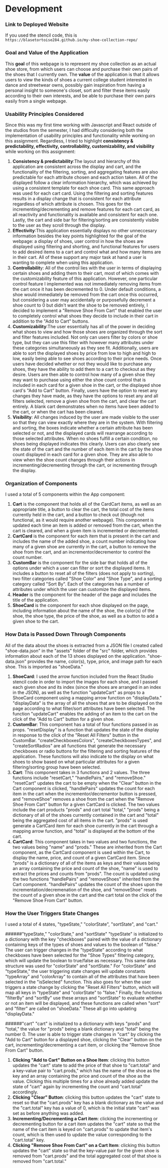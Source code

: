 # Development

### Link to Deployed Website
If you used the stencil code, this is `https://blasetortoise284.github.io/my-shoe-collection-repo/`

### Goal and Value of the Application
This **goal** of this webpage is to represent my shoe collection as an actual shoe store, from which users can choose and purchase their own pairs of the shoes that I currently own. The **value** of the application is that it allows users to view the kinds of shoes a current college student interested in dance and streetwear owns, possibly gain inspiration from having a personal insight to someone's closet, sort and filter these items easily according to their own interests, and be able to purchase their own pairs easily from a single webpage. 

### Usability Principles Considered
Since this was my first time working with Javascript and React outside of the studios from the semester, I had difficulty considering both the implementation of usability principles and functionality while working on this assignment. Regardless, I tried to highlight **consistency & predictability, effectivity, controllability, customizability, and visibility** while working on this assignment:

1. **Consistency & predictability**:The layout and hierarchy of this application are consistent across the display and cart, and the functionality of the filtering, sorting, and aggregating features are also predictable for each attribute chosen and each action taken. All of the displayed follow a clear information hierarchy, which was achieved by using a consistent template for each shoe card. This same approach was used for each cart card. Using the filtering and sorting features results in a display change that is consistent for each attribute regardless of which attribute is chosen. This goes for the incrementing/decrementing and remove features for each cart card, as all reactivity and functionality is available and consistent for each one. Lastly, the cart and side bar for filtering/sorting are consistently visible to the user as they scroll through the display. 
2. **Effectivity**:This application essentially displays no other unneccesary information besides the key points highlighted for the goal of the webpage: a display of shoes, user control in how the shoes are displayed using filtering and shorting, and functional features for users to add desired items to a cart and control what and how many items are in their cart. All of these support any major task at hand a user is wanting to complete when using this application. 
3. **Controllabilit**y: All of the control lies with the user in terms of displaying certain shoes and adding them to their cart, most of which comes with the customizability feature of this application. However, one particular control feature I implemented was not immediately removing items from the cart once it has been decremented to 0. Under default conditions, a shoe would immediately be removed from the cart once this occurred, but considering a user may accidentally or purposefully decrement a shoe count to 0 but didn't want the shoe to be removed entirely, I decided to implement a "Remove Shoe From Cart" that enabled the user to completely control what shoes they decide to include in their cart in addition to the "Add to Cart" buttons. 
4. **Customizability**:The user essentially has all of the power in deciding what shoes to view and how those shoes are organized through the sort and filter features included. Not only can users filter by colors or shoe type, but they can use this filter with however many attributes under these categories simultaneously as they see fit. Additionally, users are able to sort the displayed shoes by price from low to high and high to low, easily being able to see shoes according to their price needs. Once users have decided whether or not they would like to purchase any shoes, they have the ability to add them to a cart to checkout as they desire. Users are then able to control how many of a given shoe they may want to purchase using either the shoe count control that is included in each card for a given shoe in the cart, or the displayed shoe card's "Add to Cart" button. Finally, users have the option to reset any changes they have made, as they have the options to reset any and all filters selected, remove a given shoe from the cart, and clear the cart entirely. A blank cart demonstrates when no items have been added to the cart, or when the cart has been cleared. 
5. **Visibility**: All changes induced by the user are made visible to the user so that they can view exactly where they are in the system. With filtering and sorting, the boxes indicate whether a certain attribute has been selected or not, and the displayed cards will rearrange according to those selected attributes. When no shoes fulfill a certain condition, no shoes being displayed indicates this clearly. Users can also clearly see the state of the cart and the number of each item in the cart by the shoe count displayed in each card for a given shoe. They are also able to view when the shoe count changes through their actions in incrementing/decrementing through the cart, or incrementing through the display. 

### Organization of Components
I used a total of 5 components within the App component:
1. **Cart** is the component that holds all of the CardCart items, as well as an appropriate title, a button to clear the cart, the total cost of the items currently held in the cart, and a button to check out (though not functional, as it would require another webpage). This component is updated each time an item is added or removed from the cart, when the cart is cleared, and when a given item is incremented or decremented. 
2. **CartCard** is the component for each item that is present in the cart and includes the name of the added shoe, a count number indicating how many of a given shoe are currently in the cart, a button to remove the shoe from the cart, and an incrementor/decrementor to control the count number. 
3. **CustomBar** is the component for the side bar that holds all of the options under which a user can filter or sort the displayed items. It includes a button to reset all of the filters (does not apply to sorting), two filter categories called "Shoe Color" and "Shoe Type", and a sorting category called "Sort By". Each of the categories has a number of attributes under which the user can customize the displayed items. 
4. **Header** is the component for the header of the page and includes the title of the application. 
5. **ShoeCard** is the component for each shoe displayed on the page, including information about the name of the shoe, the color(s) of the shoe, the shoe type, the price of the shoe, as well as a button to add a given shoe to the cart. 

### How Data is Passed Down Through Components
All of the data about the shoes is extracted from a JSON file I created called "shoe-data.json" in the "assets" folder of the "src" folder, which provides information about each of the 13 shoes displayed on the application. "shoe-data.json" provides the name, color(s), type, price, and image path for each shoe. This is imported as "shoeData."
1. **ShoeCard**: I used the arrow function included from the React Studio stencil code in order to import the images for each shoe, and I passed each given shoe and its index (since the shoes are arranged in an index in the JSON), as well as the function "updateCart" as props to a ShoeCard component using a mapping arrow function on "displayData." "displayData" is the array of all the shoes that are to be displayed on the page according to what filter/sort attributes have been selected. The function "updateCart" enables the adding of an item to the cart on the click of the "Add to Cart" button for a given shoe. 
2. **CustomBar**: This component has a total of four functions passed in as props. "resetDisplay" is a function that updates the state of the display in response to the click of the "Reset All Filters" button in the CustomBar. "createCheckboxesColors", "createCheckboxesTypes", and "createSortRadios" are all functions that generate the necessary checkboxes or radio buttons for the filtering and sorting features of the application. These functions will also indicate to the display on what shoes to show based on what particular attributes for a given filtering/sorting group have been selected.  
3. **Cart**: This component takes in 3 functions and 2 values. The three functions include "resetCart," "handlePairs," and "removeShoe." "resetCart" updates the cart to be empty when the "Clear" button in the Cart component is clicked, "handlePairs" updates the count for each item in the cart when the incrementor/decrementor button is pressed, and "removeShoe" removes a shoe from the cart when the "Remove Shoe From Cart" button for a given CartCard is clicked. The two values include the cart products "prods" and cart total "total," "prods" being a dictionary of all of the shoes currently contained in the cart and "total" being the aggregated cost of all items in the cart. "prods" is used generate a CartCard item for each shoe currently in the cart through a mapping arrow function, and "total" is displayed at the bottom of the cart.
4. **CartCard**: This component takes in two values and two functions, the two values being "name" and "prods." These are inherited from the Cart component, as the CartCard component is used within the Cart, to display the name, price, and count of a given CartCard item. Since "prods" is a dictionary of all of the items as keys and their values being an array containing the price and count of the shoe, "name" is used to extract the prices and counts from "prods". The count is updated using the two functions "handlePairs" and "removeShoes" inherited from the Cart component. "handlePairs" updates the count of the shoes upon the incrementation/decremenation of the shoe, and "removeShoe" resets the count of a given shoe in the cart and the cart total on the click of the "Remove Shoe From Cart" button. 

### How the User Triggers State Changes
I used a total of 4 states, "typeState," "colorState", "sortState", and "cart." 

######"typeState," "colorState," and "sortState"
"typeState" is initialized to a dictionary with the key "checkboxes" paired with the value of a dictionary containing keys of the types of shoes and values to the boolean of "false." The user can trigger changes in the "typeState" according to what checkboxes have been selected for the "Shoe Types" filtering category, which will update the boolean to true/false as necessary. This same data structure was used for "colorState" and "sortState." For "colorState" and "typeState," the user triggering state changes will update constants "typeArray" and "colorArray" to contain all of the attributes that have been selected in the "isSelected" function. This also goes for when the user triggers a state change by clicking the "Reset All Filters" button, which will map all keys in "typeState" and "colorState" to "false." Finally, the functions "filterBy" and "sortBy" use these arrays and "sortState" to evaluate whether or not an item will be displayed, and these functions are called when "sort" and "filter" are called on "shoeData." These all go into updating "displayData." 

######"cart"
"cart" is initialized to a dictionary with keys "prods" and "total," the value for "prods" being a blank dictionary and "total" being the number 0. The user is able to trigger state changes in "cart" by clicking the "Add to Cart" button for a displayed shoe, clicking the "Clear" button on the cart, incrementing/decrementing a cart item, or clicking the "Remove Shoe From Cart" button. 
1. **Clicking "Add to Cart" Button on a Shoe Item**: clicking this button updates the "cart" state to add the price of that shoe to "cart.total" and a key-value pair to "cart.prods," which has the name of the shoe as the key and an array containing the price and count of the shoe as the value. Clicking this multiple times for a shoe already added update the state of "cart" again by incrementing the count and "cart.total" accordingly. 
2. **Clicking "Clear" Button**: clicking this button updates the "cart" state to reset so that the "cart.prods" key has a blank dictionary as the value and the "cart.total" key has a value of 0, which is the initial state "cart" was set as before anything was added. 
3. **Incrementing/Decrementing a Cart item**: clicking the incrementing or decrementing button for a cart item updates the "cart" state so that the name of the cart item is keyed on "cart.prods" to update that item's count, which is then used to update the value corresponding to the "cart.total" key. 
4. **Clicking "Remove Shoe From Cart" on a Cart Item**: clicking this button updates the "cart" state so that the key-value pair for the given shoe is removed from "cart.prods" and the total aggregated cost of that shoe is removed from "cart.total." 
